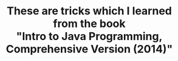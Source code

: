 <h1 align="center">These are tricks which I learned from the book <br>"Intro to Java Programming, Comprehensive Version (2014)"</h1>
